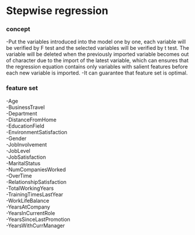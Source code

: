 # Stepwise regression 
### concept
-Put the variables introduced into the model one by one, each variable will be verified by F test and the selected variables will be verified by t test. The variable will be deleted when the previously imported variable becomes out of character due to the import of the latest variable, which can ensures that the regression equation contains only variables with salient features before each new variable is imported.
-It can guarantee that feature set is optimal.
### feature set
-Age   
-BusinessTravel   
-Department   
-DistanceFromHome   
-EducationField   
-EnvironmentSatisfaction    
-Gender    
-JobInvolvement   
-JobLevel   
-JobSatisfaction   
-MaritalStatus    
-NumCompaniesWorked   
-OverTime   
-RelationshipSatisfaction   
-TotalWorkingYears   
-TrainingTimesLastYear   
-WorkLifeBalance   
-YearsAtCompany   
-YearsInCurrentRole   
-YearsSinceLastPromotion   
-YearsWithCurrManager  
